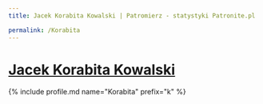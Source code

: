 ```yaml
---
title: Jacek Korabita Kowalski | Patromierz - statystyki Patronite.pl

permalink: /Korabita
---
```


# [Jacek Korabita Kowalski](https://patronite.pl/Korabita)

{% include profile.md name="Korabita" prefix="k" %}
